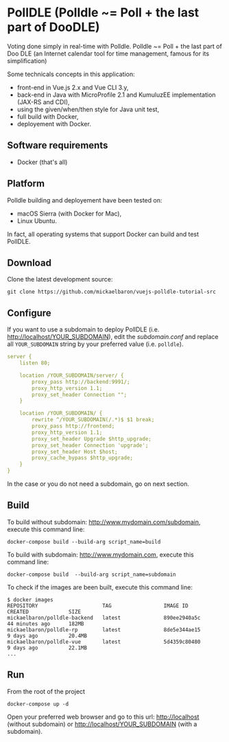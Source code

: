 # PollDLE (Polldle ~= Poll + the last part of DooDLE)

Voting done simply in real-time with Polldle. Polldle ~= Poll + the last part of Doo DLE (an Internet calendar tool for time management, famous for its simplification)

Some technicals concepts in this application:

* front-end in Vue.js 2.x and Vue CLI 3.y,
* back-end in Java with MicroProfile 2.1 and KumuluzEE implementation (JAX-RS and CDI),
* using the given/when/then style for Java unit test,
* full build with Docker,
* deployement with Docker.

## Software requirements

* Docker (that's all)

## Platform

Polldle building and deployement have been tested on:

* macOS Sierra (with Docker for Mac),
* Linux Ubuntu.

In fact, all operating systems that support Docker can build and test PollDLE.

## Download

Clone the latest development source:

```console
git clone https://github.com/mickaelbaron/vuejs-polldle-tutorial-src
```

## Configure

If you want to use a subdomain to deploy PollDLE (i.e. <http://localhost/YOUR_SUBDOMAIN>), edit the *subdomain.conf* and replace all `YOUR_SUBDOMAIN` string by your preferred value (i.e. `polldle`).

```yaml
server {
    listen 80;

    location /YOUR_SUBDOMAIN/server/ {
        proxy_pass http://backend:9991/;
        proxy_http_version 1.1;
        proxy_set_header Connection "";
    }

    location /YOUR_SUBDOMAIN/ {
        rewrite ^/YOUR_SUBDOMAIN(/.*)$ $1 break;
        proxy_pass http://frontend;
        proxy_http_version 1.1;
        proxy_set_header Upgrade $http_upgrade;
        proxy_set_header Connection 'upgrade';
        proxy_set_header Host $host;
        proxy_cache_bypass $http_upgrade;
    }
}
```

In the case or you do not need a subdomain, go on next section.

## Build

To build without subdomain: <http://www.mydomain.com/subdomain>, execute this command line:

```console
docker-compose build --build-arg script_name=build
```

To build with subdomain: <http://www.mydomain.com>, execute this command line:

```console
docker-compose build  --build-arg script_name=subdomain
```

To check if the images are been built, execute this command line:

```console
$ docker images
REPOSITORY                     TAG                 IMAGE ID            CREATED             SIZE
mickaelbaron/polldle-backend   latest              890ee2940a5c        44 minutes ago      182MB
mickaelbaron/polldle-rp        latest              8de5e344ae15        9 days ago          20.4MB
mickaelbaron/polldle-vue       latest              5d4359c80480        9 days ago          22.1MB
...
```

## Run

From the root of the project

```console
docker-compose up -d
```

Open your preferred web browser and go to this url: <http://localhost> (without subdomain) or <http://localhost/YOUR_SUBDOMAIN> (with a subdomain).
